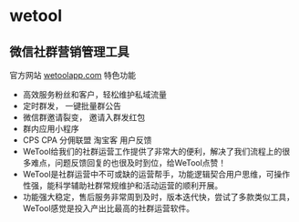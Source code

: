 # wetool
## 微信社群营销管理工具

官方网站  [wetoolapp.com](http://wetoolapp.com)
特色功能
* 高效服务粉丝和客户，轻松维护私域流量
* 定时群发， 一键批量群公告
* 微信群邀请裂变， 邀请入群发红包
* 群内应用小程序
* CPS CPA 分佣联盟 淘宝客
用户反馈
* WeTool给我们的社群运营工作提供了非常大的便利，解决了我们流程上的很多难点，问题反馈回复的也很及时到位，给WeTool点赞！
* WeTool是社群运营中不可或缺的运营帮手，功能逻辑契合用户思维，可操作性强，能科学辅助社群常规维护和活动运营的顺利开展。
* 功能强大稳定，售后服务非常周到及时，版本迭代快，尝试了多款类似工具，WeTool感觉是投入产出比最高的社群运营软件。


